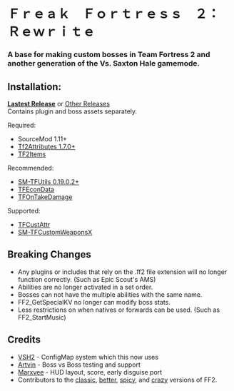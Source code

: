 # Ｆｒｅａｋ　Ｆｏｒｔｒｅｓｓ　２：　Ｒｅｗｒｉｔｅ

### A base for making custom bosses in Team Fortress 2 and another generation of the Vs. Saxton Hale gamemode.

## Installation:

**[Lastest Release](https://github.com/Batfoxkid/Freak-Fortress-2-Rewrite/releases/latest)** or [Other Releases](https://github.com/Batfoxkid/Freak-Fortress-2-Rewrite/releases)  
Contains plugin and boss assets separately.

Required:

- SourceMod 1.11+
- [Tf2Attributes 1.7.0+](https://github.com/nosoop/tf2attributes)
- [TF2Items](https://github.com/asherkin/TF2Items)


Recommended:

- [SM-TFUtils 0.19.0.2+](https://github.com/nosoop/SM-TFUtils)
- [TFEconData](https://github.com/nosoop/SM-TFEconData)
- [TFOnTakeDamage](https://github.com/nosoop/SM-TFOnTakeDamage)

Supported:

- [TFCustAttr](https://github.com/nosoop/SM-TFCustAttr)
- [SM-TFCustomWeaponsX](https://github.com/nosoop/SM-TFCustomWeaponsX)

## Breaking Changes

- Any plugins or includes that rely on the .ff2 file extension will no longer function correctly. (Such as Epic Scout's AMS)
- Abilities are no longer activated in a set order.
- Bosses can not have the multiple abilities with the same name.
- FF2_GetSpecialKV no longer can modify boss stats.
- Less restrictions on when natives or forwards can be used. (Such as FF2_StartMusic)

## Credits

- [VSH2](https://github.com/VSH2-Devs/Vs-Saxton-Hale-2) - ConfigMap system which this now uses
- [Artvin](https://github.com/artvin01) - Boss vs Boss testing and support
- [Marxvee](https://github.com/Marxvee) - HUD layout, score, early disguise port
- Contributors to the [classic](https://github.com/Steell/Freak-Fortress-2), [better](https://github.com/50DKP/FF2-Official), [spicy](https://github.com/shadow93/FreakFortressBBG), and [crazy](https://github.com/Batfoxkid/FreakFortressBat) versions of FF2.
